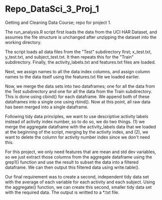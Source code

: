 Repo_DataSci_3_Proj_1
=====================

Getting and Cleaning Data Course; repo for project 1.

The run_analysis.R script first loads the data from the UCI HAR Dataset, and assumes the file structure is unchanged after unzipping the dataset into the working directory.

The script loads all data files from the "Test" subdirectory first; x_test.txt, y_test.txt, and subject_test.txt. It then repeats this for the "Train" subdirectory. Finally, the activity_labels.txt and features.txt files are loaded.

Next, we assign names to all the data index columns, and assign column names to the data itself using the features.txt file we loaded earlier.

Now, we merge the data sets into two dataframes; one for all the data from the Test subdirectory and one for all the data from the Train subdirectory. This is done using cbind() for each dataframe. We append both of these dataframes into a single one using rbind(). Now at this point, all raw data has been merged into a single dataframe.

Following tidy data principles, we want to use descriptive activity labels instead of activity index number, so to do so, we do two things. (1) we merge the aggregate dataframe with the activity_labels data that we loaded at the beginning of the script, merging by the activity index, and (2), we want to delete the column for activity number index since we don't need this.

For this project, we only need features that are mean and std dev variables, so we just extract those columns from the aggregate dataframe using the grep1() function and use the result to subset the data into a filtered dataframe. We can then output this filtered data using write.table().

Our final requirement was to create a second, independent tidy data set with the average of each variable for each activity and each subject. Using the aggregate() function, we can create this second, smaller tidy data set with the required data. The output is writted to a *.txt file.
